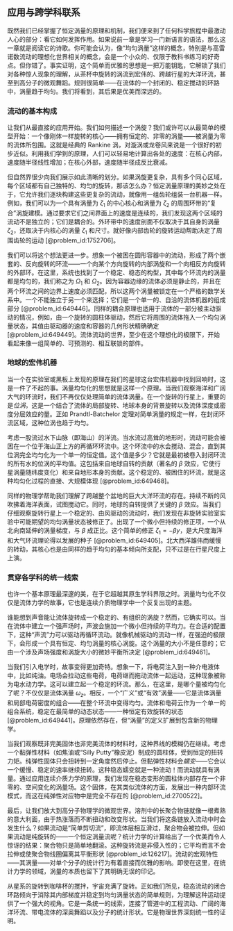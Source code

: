 ## 应用与跨学科联系

既然我们已经掌握了恒定涡量的原理和机制，我们便来到了任何科学旅程中最激动人心的部分：看它如何发挥作用。如果说前一章是学习一门新语言的语法，那么这一章就是阅读它的诗歌。你可能会认为，像“均匀涡量”这样的概念，特别是与高雷诺数流动的理想化世界相关的概念，会是一个小众的、仅限于教科书练习的好奇点。但你错了。事实证明，这个简单而优雅的思想是一把万能钥匙，它解锁了我们对各种惊人现象的理解，从茶杯中旋转的涡流到宏伟的、跨越行星的大洋环流，甚至到高分子的微观舞蹈。规则很简单——在流体的一个封闭的、稳定搅动的环路中，涡量趋于均匀。我们将看到，其后果是优美而深远的。

### 流动的基本构成

让我们从最直接的应用开始。我们如何描述一个涡旋？我们或许可以从最简单的模型开始：一个像刚体一样旋转的核心——拥有恒定的、非零的涡量——被涡量为零的流体所包围。这就是经典的 Rankine 涡，对漩涡或龙卷风来说是一个很好的初步近似。利用我们学到的原理，人们可以轻易地计算出各处的速度：在核心内部，速度随半径线性增加；在核心外部，速度随半径成反比衰减。

但自然界很少向我们展示如此清晰的划分。如果涡旋更复杂，具有多个同心区域，每个区域都有自己独特的、均匀的旋转，那该怎么办？恒定涡量原理的美妙之处在于，它允许我们逐块构建这些更复杂的流动，就像用一组齿轮组装一台机器一样。例如，我们可以为一个具有涡量为 $\zeta_1$ 的中心核心和涡量为 $\zeta_2$ 的周围环带的“复合”涡旋建模。通过要求它们之间界面上的速度是连续的，我们发现这两个区域的流动不是独立的；它们是耦合的。外环带中的速度剖面不仅取决于其自身的涡量 $\zeta_2$，还取决于内核心的涡量 $\zeta_1$ 和尺寸。就好像内部齿轮的旋转运动帮助决定了周围齿轮的运动 [@problem_id:1752706]。

我们可以将这个想法更进一步。想象一个被困在圆形容器中的流动，形成了两个嵌套的、反向旋转的环流——一个向某个方向旋转的内部涡旋和一个向相反方向旋转的外部环。在这里，系统也找到了一个稳定、稳态的构型，其中每个环流内的涡量都是均匀的，我们称之为 $\Omega_1$ 和 $\Omega_2$。因为容器边缘的流体必须是静止的，并且在两个环流之间的边界上速度必须匹配，所以这两个涡量被锁定在一个严格的数学关系中。一个不能独立于另一个来选择；它们是一个单一的、自洽的流体机器的组成部分 [@problem_id:649446]。同样的耦合原理也适用于流体的一部分被主动驱动的情况，例如，由一个旋转的圆柱体驱动，然后它将周围的流体拖入一个均匀涡量状态，其值由驱动器的速度和容器的几何形状精确确定 [@problem_id:649449]。流体流动的世界，至少在这个理想化的极限下，开始看起来像一组简单的、可预测的、相互联锁的部件。

### 地球的宏伟机器

当一个在实验室或黑板上发现的原理在我们的星球这台宏伟机器中找到回响时，这是一件了不起的事。涡量均匀化的思想就是这样一个原理。当我们观察海洋和广阔大气的环流时，我们不再仅仅处理简单的流体涡量。在一个旋转的行星上，重要的是*位涡*，这是一个结合了流体的局部旋转、地球本身的背景旋转以及流体深度或密度分层效应的量。正如 Prandtl-Batchelor 定理对简单涡量的规定一样，在封闭环流区域，这种位涡也趋于均匀。

考虑一股流过水下山脉（即海山）的洋流。当水流过高耸的地形时，流动可能会被困在一个位于海山正上方的再循环环流中。这个环流中的水会搅动、混合，直到其位涡完全均匀化为一个单一的恒定值。这个值是多少？它就是最初被卷入封闭环流的所有水的位涡的平均值。这包括来自地球自转的贡献（著名的 $\beta$ 效应，它使行星涡量随纬度变化）和来自地形本身的贡献。这个稳定的、被困住的环流，就是这种均匀化过程的直接、大规模体现 [@problem_id:649468]。

同样的物理学帮助我们理解了跨越整个盆地的巨大大洋环流的存在。持续不断的风吹拂着海洋表面，试图搅动它。同时，地球的自转提供了关键的 $\beta$ 效应。当我们仔细观察旋转行星上一个稳定的、由风驱动的流动时，我们发现在非旋转实验室实验中可能期望的均匀涡量状态被修正了。出现了一个微小但持续的修正项，一个从北向南延伸的涡量梯度，与 $\beta$ 成正比。这个简单的修正 $\zeta_1 = -\beta y$，是大尺度海洋和大气环流理论得以发展的种子 [@problem_id:649405]。北大西洋雄伟而缓慢的转动，其核心也是由同样的趋于均匀的基本倾向所支配，只不过是在行星尺度上上演。

### 贯穿各学科的统一线索

也许一个基本原理最深邃的美，在于它超越其原生学科界限之时。涡量均匀化不仅仅是流体力学的故事，它也是连续介质物理学中一个反复出现的主题。

谁能想到声音能让流体旋转成一个稳定的、有组织的涡旋？然而，它确实可以。当在流体中建立一个强声场时，声波会施加一个微小但持续的平均力。在合适的配置下，这种“声流”力可以驱动再循环流动。就像机械驱动的流动一样，在强迫的极限下，会形成一个具有恒定、均匀涡量的核心涡旋。这个涡量的大小不是任意的；它由一个涉及声场强度和涡旋大小的微妙平衡所决定 [@problem_id:649461]。

当我们引入电学时，故事变得更加奇特。想象一下，将电荷注入到一种介电液体中，比如纯油。电场会拉动这些电荷，电荷继而拖动流体一起运动，这种现象被称为电水动力学。这可以建立起一个稳定的环流。那么，在这里，是哪个量被均匀化了呢？不仅仅是流体涡量 $\omega_z$。相反，一个“广义”或“有效”涡量——它是流体涡量和局部电荷密度的组合——在整个环流中变得均匀。流体和电荷云作为一个单一的组合系统，稳定在最简单的动态状态——一种恒定有效旋转的状态 [@problem_id:649441]。原理依然存在，但“涡量”的定义扩展到包含新的物理学。

当我们观察既非完美固体也非完美流体的材料时，这种界线的模糊仍在继续。考虑一个黏弹性材料（如焦油或“Silly Putty”橡皮泥）制成的圆柱体，受到恒定的扭转力矩。纯弹性固体只会扭转到一定角度然后停止。但黏弹性材料会*蠕变*——它会以一个缓慢、稳定的速率继续扭转。这种稳态蠕变就是一种流动！而流动就具有涡量。通过应用连续介质力学的原理，我们发现在稳态变形的圆柱体内部存在一个非零的、空间变化的涡量场。这个固体，在其类似流体的方面，发展出一种内部环流模式，而这在纯弹性对应物中是完全不存在的 [@problem_id:2700522]。

最后，让我们放大到高分子物理学的微观世界。溶剂中的长聚合物链就像一根煮熟的意大利面，由于热涨落而不断扭动和改变形状。当我们将这条链放入流动中时会发生什么？如果流动是“简单剪切流”，即流体层相互滑过，聚合物会被拉伸。但如果流动是纯旋转的——一个恒定涡量流呢？统计力学的计算给出了一个优美而令人惊讶的结果：聚合物只是简单地翻滚。这种旋转流是非侵入性的；它平均而言不会拉伸或使聚合物线圈偏离其平衡形状 [@problem_id:126217]。流动的宏观特性——其涡量——对单个分子的统计行为有着直接而优雅的影响。即使在这里，在统计力学的领域，涡量的本质也留下了其明确无误的印记。

从星系的旋转到咖啡杯的搅拌，宇宙充满了旋转。正如我们所见，稳态流动的闭合环路倾向于消除其内部梯度并稳定到均匀涡量状态的简单规则，为理解这种运动提供了一个强大的视角。它是一条统一的线索，连接了管道中的工程流动、广阔的海洋环流、带电流体的深奥舞蹈以及分子的统计形状。它是物理世界深刻统一性的证明。